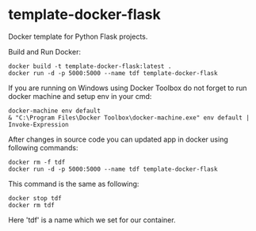# template-docker-flask

Docker template for Python Flask projects.

Build and Run Docker:

    docker build -t template-docker-flask:latest .
    docker run -d -p 5000:5000 --name tdf template-docker-flask

If you are running on Windows using Docker Toolbox do not forget to run docker machine and setup env in your cmd:

    docker-machine env default
    & "C:\Program Files\Docker Toolbox\docker-machine.exe" env default | Invoke-Expression

After changes in source code you can updated app in docker using following commands:

    docker rm -f tdf
    docker run -d -p 5000:5000 --name tdf template-docker-flask

This command is the same as following:

    docker stop tdf
    docker rm tdf

Here 'tdf' is a name which we set for our container.